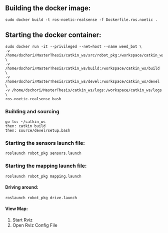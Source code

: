 ## Building the docker image:

```
sudo docker build -t ros-noetic-realsense -f Dockerfile.ros.noetic .
```

## Starting the docker container:

```
sudo docker run -it --privileged --net=host --name weed_bot \
-v /home/dschori/MasterThesis/catkin_ws/src/robot_pkg:/workspace/catkin_ws/src/robot_pkg \
-v /home/dschori/MasterThesis/catkin_ws/build:/workspace/catkin_ws/build \
-v /home/dschori/MasterThesis/catkin_ws/devel:/workspace/catkin_ws/devel \
-v /home/dschori/MasterThesis/catkin_ws/logs:/workspace/catkin_ws/logs \
ros-noetic-realsense bash
```

### Building and sourcing
`
go to: ~/catkin_ws
`  
`
then: catkin build  
`  
`
then: source/devel/setup.bash  
`  

### Starting the sensors launch file:
```
roslaunch robot_pkg sensors.launch
```

### Starting the mapping launch file:
```
roslaunch robot_pkg mapping.launch
```

#### Driving around:
```
roslaunch robot_pkg drive.launch
```

#### View Map:
1. Start Rviz
2. Open Rviz Config File
